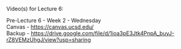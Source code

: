 Video(s) for Lecture 6:

Pre-Lecture 6 - Week 2 - Wednesday  
Canvas - https://canvas.ucsd.edu/  
Backup - https://drive.google.com/file/d/1ioa3pE3Jtk4PnpA_buyJ-rZ8VEMzUhgJ/view?usp=sharing